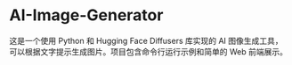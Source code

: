 # AI-Image-Generator
这是一个使用 Python 和 Hugging Face Diffusers 库实现的 AI 图像生成工具，可以根据文字提示生成图片。项目包含命令行运行示例和简单的 Web 前端展示。
